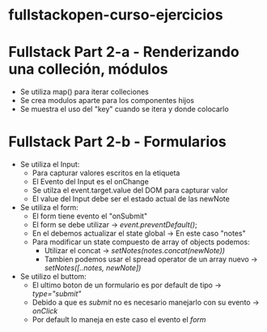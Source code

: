 # fullstackopen-curso-ejercicios

# Fullstack Part 2-a - Renderizando una colleción, módulos

- Se utiliza map() para iterar colleciones
- Se crea modulos aparte para los componentes hijos
- Se muestra el uso del "key" cuando se itera y donde colocarlo

# Fullstack Part 2-b - Formularios

- Se utiliza el Input: 
    - Para capturar valores escritos en la etiqueta
    - El Evento del Input es el onChange
    - Se utilza el event.target.value del DOM para capturar valor
    - El value del Input debe ser el estado actual de las newNote
- Se utiliza el form:
    - El form tiene evento el "onSubmit"
    - El form se debe utilizar -> *event.preventDefault()*;
    - En el debemos actualizar el state global ->  En este caso "notes"
    - Para modificar un state compuesto de array of objects podemos:
        - Utilizar el concat -> *setNotes(notes.concat(newNote))*
        - Tambien podemos usar el spread operator de un array nuevo ->  *setNotes([..notes, newNote])*
- Se utilizo el buttom:
    - El ultimo boton de un formulario es por default de tipo -> *type="submit"*
    - Debido a que es *submit* no es necesario manejarlo con su evento -> *onClick*
    - Por default lo maneja en este caso el evento el *form*